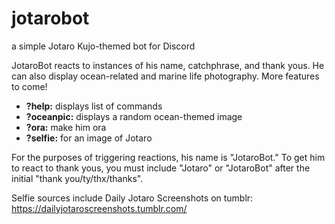# jotarobot
a simple Jotaro Kujo-themed bot for Discord

JotaroBot reacts to instances of his name, catchphrase, and thank yous. He can also display ocean-related and marine life photography. More features to come!

* **?help:** displays list of commands
* **?oceanpic:** displays a random ocean-themed image
* **?ora:** make him ora
* **?selfie:** for an image of Jotaro

For the purposes of triggering reactions, his name is "JotaroBot." To get him to react to thank yous, you must include "Jotaro" or "JotaroBot" after the initial "thank you/ty/thx/thanks".

Selfie sources include Daily Jotaro Screenshots on tumblr: https://dailyjotaroscreenshots.tumblr.com/
